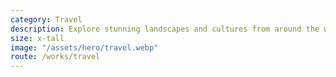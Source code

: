 ```yaml
---
category: Travel
description: Explore stunning landscapes and cultures from around the world.
size: x-tall
image: "/assets/hero/travel.webp"
route: /works/travel 
---
```


